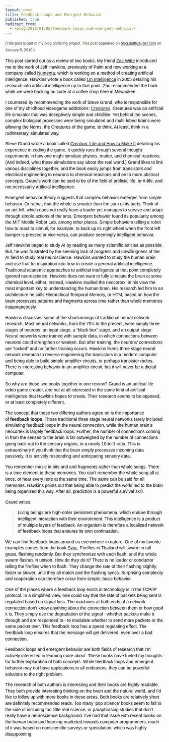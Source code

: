 ```yaml
---
layout: post
title: Feedback Loops and Emergent Behavior
published: true
redirect_from:
  - /blog/2010/01/05/feedback-loops-and-emergent-behavior/
---
```


<p style="margin-top: 0px; margin-right: 0px; margin-bottom: 1em; margin-left: 0px; font-size: 14px; vertical-align: baseline; background-color: transparent; color: #000000; font-family: DroidSansRegular, Bitstream Vera Sans, Verdana, sans-serif; font-weight: 400; line-height: 1.4em; letter-spacing: 0px; text-align: left; padding: 0px;"><span style="color: #424037; font-family: Arial, Helvetica, sans-serif; font-size: 12px; line-height: 21px;">(This post is part of my blog archiving project. This post appeared on&nbsp;<a href="http://blog.mattgauger.com/2010/01/05/emergent-behavior/">blog.mattgauger.com</a>&nbsp;on January 5, 2010.)</span></p>
<p style="margin-top: 0px; margin-right: 0px; margin-bottom: 1em; margin-left: 0px; font-size: 14px; vertical-align: baseline; background-color: transparent; color: #000000; font-family: DroidSansRegular, Bitstream Vera Sans, Verdana, sans-serif; font-weight: 400; line-height: 1.4em; letter-spacing: 0px; text-align: left; padding: 0px;">This post started out as a review of two books. My friend&nbsp;<a href="http://www.youtube.com/watch?v=vO_O4AD1MhI">Zac Witte</a>&nbsp;introduced me to the work of Jeff Hawkins, previously of Palm and now working at a company called&nbsp;<a href="http://numenta.com/">Numenta</a>, which is working on a method of creating artificial intelligence. Hawkins wrote a book called&nbsp;<a href="http://www.amazon.com/gp/product/0805078533?ie=UTF8&amp;tag=httpmattgauco-20&amp;linkCode=as2&amp;camp=1789&amp;creative=390957&amp;creativeASIN=0805078533">On Intelligence</a>&nbsp;in 2005 detailing his research into artificial intelligence up to that point. Zac recommended the book while we were hacking on code at a coffee shop here in Milwaukee.</p>
<p style="margin-top: 0px; margin-right: 0px; margin-bottom: 1em; margin-left: 0px; font-size: 14px; vertical-align: baseline; background-color: transparent; color: #000000; font-family: DroidSansRegular, Bitstream Vera Sans, Verdana, sans-serif; font-weight: 400; line-height: 1.4em; letter-spacing: 0px; text-align: left; padding: 0px;">I countered by recommending the work of Steve Grand, who is responsible for one of my childhood videogame addictions:&nbsp;<a href="http://en.wikipedia.org/wiki/Creatures_%28artificial_life_program%29" title=" link to Wikipedia entry">Creatures</a>. Creatures was an artificial life simulator that was deceptively simple and childlike. Yet behind the scenes, complex biological processes were being simulated and multi-lobed brains were allowing the Norns, the Creatures of the game, to think. At least, think in a rudimentary, simulated way.</p>
<p style="margin-top: 0px; margin-right: 0px; margin-bottom: 1em; margin-left: 0px; font-size: 14px; vertical-align: baseline; background-color: transparent; color: #000000; font-family: DroidSansRegular, Bitstream Vera Sans, Verdana, sans-serif; font-weight: 400; line-height: 1.4em; letter-spacing: 0px; text-align: left; padding: 0px;">Steve Grand wrote a book called&nbsp;<a href="http://www.amazon.com/gp/product/0674011139?ie=UTF8&amp;tag=httpmattgauco-20&amp;linkCode=as2&amp;camp=1789&amp;creative=390957&amp;creativeASIN=0674011139">Creation: Life and How to Make It</a>&nbsp;detailing his experience in coding the game. It quickly runs through several thought experiments in how one might simulate physics, matter, and chemical reactions. (And indeed, what these simulations say about the real world.) Grand likes to link various disciplines together, and the book easily jumps from transistors and electrical engineering to neurons to chemical reactions and on to more abstract concepts. Grand&rsquo;s work can be said to be of the field of artificial life, or A-life, and not necessarily artificial intelligence.</p>
<p style="margin-top: 0px; margin-right: 0px; margin-bottom: 1em; margin-left: 0px; font-size: 14px; vertical-align: baseline; background-color: transparent; color: #000000; font-family: DroidSansRegular, Bitstream Vera Sans, Verdana, sans-serif; font-weight: 400; line-height: 1.4em; letter-spacing: 0px; text-align: left; padding: 0px;">Emergent behavior theory suggests that complex behavior emerges from simple behavior. Or rather, that the whole is smarter than the sum of its parts. Think of an ant hill, which does not really have a leader yet manages to survive and adapt through simple actions of the ants. Emergent behavior found its popularity among the MIT Mobile Robot Lab, among other places. Simple behaviors telling a robot how to react to stimuli, for example, to back up its right wheel when the front left bumper is pressed or vice-versa, can produce seemingly intelligent behavior.</p>
<p style="margin-top: 0px; margin-right: 0px; margin-bottom: 1em; margin-left: 0px; font-size: 14px; vertical-align: baseline; background-color: transparent; color: #000000; font-family: DroidSansRegular, Bitstream Vera Sans, Verdana, sans-serif; font-weight: 400; line-height: 1.4em; letter-spacing: 0px; text-align: left; padding: 0px;">Jeff Hawkins began to study AI by reading as many scientific articles as possible. But, he was frustrated by the seeming lack of progress and unwillingness of the AI field to study real neuroscience. Hawkins wanted to study the human brain and use that for inspiration into how to create a general artificial intelligence. Traditional academic approaches to artificial intelligence at that point completely ignored neuroscience. Hawkins does not want to fully simulate the brain at some chemical level, either. Instead, Hawkins studied the neocortex, in his view the most important key to understanding the human brain. His research led him to an architecture he calls Hierarchical Temporal Memory, or HTM, based on how the brain processes patterns and fragments across time rather than whole memories instantaneously.</p>
<p style="margin-top: 0px; margin-right: 0px; margin-bottom: 1em; margin-left: 0px; font-size: 14px; vertical-align: baseline; background-color: transparent; color: #000000; font-family: DroidSansRegular, Bitstream Vera Sans, Verdana, sans-serif; font-weight: 400; line-height: 1.4em; letter-spacing: 0px; text-align: left; padding: 0px;">Hawkins discusses some of the shortcomings of traditional neural network research. Most neural networks, from the 70&rsquo;s to the present, were simply three stages of neurons: an input stage, a &ldquo;black box&rdquo; stage, and an output stage. Neural networks were trained with sample data, in which connections between neurons could strengthen or weaken. But after training, the neurons&rsquo; connections are &ldquo;locked&rdquo; and no further training occurs. Hawkins likens three stage neural network research to reverse engineering the transistors in a modern computer and being able to build simple amplifier circuits, or perhaps transistor radios. There is interesting behavior in an amplifier circuit, but it will never be a digital computer.</p>
<p style="margin-top: 0px; margin-right: 0px; margin-bottom: 1em; margin-left: 0px; font-size: 14px; vertical-align: baseline; background-color: transparent; color: #000000; font-family: DroidSansRegular, Bitstream Vera Sans, Verdana, sans-serif; font-weight: 400; line-height: 1.4em; letter-spacing: 0px; text-align: left; padding: 0px;">So why are these two books together in one review? Grand is an artifical life video game creator, and not at all interested in the same kind of artificial intelligence that Hawkins hopes to create. Their research seems to be opposed, or at least completely different.</p>
<p style="margin-top: 0px; margin-right: 0px; margin-bottom: 1em; margin-left: 0px; font-size: 14px; vertical-align: baseline; background-color: transparent; color: #000000; font-family: DroidSansRegular, Bitstream Vera Sans, Verdana, sans-serif; font-weight: 400; line-height: 1.4em; letter-spacing: 0px; text-align: left; padding: 0px;">The concept that these two differing authors agree on is the importance of&nbsp;<strong>feedback loops</strong>. Those traditional three stage neural networks rarely included simulating feedback loops in the neural connection, while the human brain&rsquo;s neocortex is largely feedback loops. Further, the number of connections coming in from the senses to the brain is far outweighed by the number of connections going back out to the sensory organs, in a nearly 10-to-1 ratio. This is extraordinary if you think that the brain simply processes incoming data passively. It is actively responding and anticipating sensory data.</p>
<p style="margin-top: 0px; margin-right: 0px; margin-bottom: 1em; margin-left: 0px; font-size: 14px; vertical-align: baseline; background-color: transparent; color: #000000; font-family: DroidSansRegular, Bitstream Vera Sans, Verdana, sans-serif; font-weight: 400; line-height: 1.4em; letter-spacing: 0px; text-align: left; padding: 0px;">You remember music in bits and and fragments rather than whole songs. There is a time element to these memories. You can&rsquo;t remember the whole song all at once, or hear every note at the same time. The same can be said for all memories. Hawkins points out that being able to predict the world led to the brain being organized this way. After all, prediction is a powerful survival skill.</p>
<p style="margin-top: 0px; margin-right: 0px; margin-bottom: 1em; margin-left: 0px; font-size: 14px; vertical-align: baseline; background-color: transparent; color: #000000; font-family: DroidSansRegular, Bitstream Vera Sans, Verdana, sans-serif; font-weight: 400; line-height: 1.4em; letter-spacing: 0px; text-align: left; padding: 0px;">Grand writes:</p>
<blockquote>
<p style="margin-top: 0px; margin-right: 0px; margin-bottom: 1em; margin-left: 0px; font-size: 14px; vertical-align: baseline; background-color: transparent; color: #000000; font-family: DroidSansRegular, Bitstream Vera Sans, Verdana, sans-serif; font-weight: 400; line-height: 1.4em; letter-spacing: 0px; text-align: left; padding: 0px;">Living beings are high-order persistent phenomena, which endure through intelligent interaction with their environment. This intelligence is a product of multiple layers of feedback. An organism is therefore a localized network of feedback loops that ensures its own continuation.</p>
</blockquote>
<p style="margin-top: 0px; margin-right: 0px; margin-bottom: 1em; margin-left: 0px; font-size: 14px; vertical-align: baseline; background-color: transparent; color: #000000; font-family: DroidSansRegular, Bitstream Vera Sans, Verdana, sans-serif; font-weight: 400; line-height: 1.4em; letter-spacing: 0px; text-align: left; padding: 0px;">We can find feedback loops around us everywhere in nature. One of my favorite examples comes from the book&nbsp;<a href="http://www.amazon.com/gp/product/0786887214?ie=UTF8&amp;tag=httpmattgauco-20&amp;linkCode=as2&amp;camp=1789&amp;creative=390957&amp;creativeASIN=0786887214">Sync</a>. Fireflies in Thailand will swarm in tall grass, flashing randomly. But they synchronize with each flash, until the whole swarm flashes in unison. How do they do it? There is no leader or conductor telling the fireflies when to flash. They change the rate of their flashing slightly, faster or slower, until they all match and the flashing syncs. Surprising complexity and cooperation can therefore occur from simple, basic behavior.</p>
<p style="margin-top: 0px; margin-right: 0px; margin-bottom: 1em; margin-left: 0px; font-size: 14px; vertical-align: baseline; background-color: transparent; color: #000000; font-family: DroidSansRegular, Bitstream Vera Sans, Verdana, sans-serif; font-weight: 400; line-height: 1.4em; letter-spacing: 0px; text-align: left; padding: 0px;">One of the places where a feedback loop exists in technology is in the TCP/IP protocol. In a simplified view, one could say that the rate of packets being sent is regulated based on signal loss. The machines at both ends of a network connection don&rsquo;t know anything about the connection between them or how good it is. They simply use the degradation of the signal - whether packets make it through and are responded to - to modulate whether to send more packets or the same packet over. This feedback loop has a speed regulating effect. The feedback loop ensures that the message will get delivered, even over a bad connection.</p>
<p style="margin-top: 0px; margin-right: 0px; margin-bottom: 1em; margin-left: 0px; font-size: 14px; vertical-align: baseline; background-color: transparent; color: #000000; font-family: DroidSansRegular, Bitstream Vera Sans, Verdana, sans-serif; font-weight: 400; line-height: 1.4em; letter-spacing: 0px; text-align: left; padding: 0px;">Feedback loops and emergent behavior are both fields of research that I&rsquo;m actively interested in learning more about. These books have fueled my thoughts for further exploration of both concepts. While feedback loops and emergent behavior may not have applications in all endeavors, they can be powerful solutions to the right problem.</p>
<p style="margin-top: 0px; margin-right: 0px; margin-bottom: 1em; margin-left: 0px; font-size: 14px; vertical-align: baseline; background-color: transparent; color: #000000; font-family: DroidSansRegular, Bitstream Vera Sans, Verdana, sans-serif; font-weight: 400; line-height: 1.4em; letter-spacing: 0px; text-align: left; padding: 0px;">The research of both authors is interesting and their books are highly readable. They both provide interesting thinking on the brain and the natural world, and I&rsquo;d like to follow up with more books in these areas. Both books are relatively short are definitely recommended reads. Too many &lsquo;pop science&rsquo; books seem to fall to the side of including too little real science, or paraphrasing studies that don&rsquo;t really have a neuroscience background. I&rsquo;ve had that issue with recent books on the human brain and learning marketed towards computer programmers: much of it was based on nonscientific surveys or speculation, which was highly disappointing.</p>
<p>&nbsp;</p>
